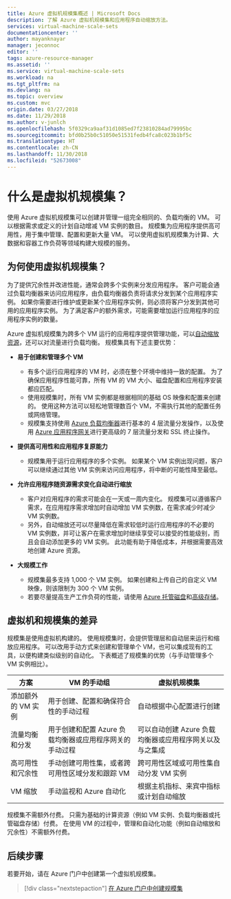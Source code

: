 ```yaml
---
title: Azure 虚拟机规模集概述 | Microsoft Docs
description: 了解 Azure 虚拟机规模集和应用程序自动缩放方法。
services: virtual-machine-scale-sets
documentationcenter: ''
author: mayanknayar
manager: jeconnoc
editor: ''
tags: azure-resource-manager
ms.assetid: ''
ms.service: virtual-machine-scale-sets
ms.workload: na
ms.tgt_pltfrm: na
ms.devlang: na
ms.topic: overview
ms.custom: mvc
origin.date: 03/27/2018
ms.date: 11/29/2018
ms.author: v-junlch
ms.openlocfilehash: 5f0329ca9aaf31d1085ed7f23810284ad79995bc
ms.sourcegitcommit: bfd0b25b0c51050e51531fedb4fca8c023b1bf5c
ms.translationtype: HT
ms.contentlocale: zh-CN
ms.lasthandoff: 11/30/2018
ms.locfileid: "52673008"
---
```

# <a name="what-are-virtual-machine-scale-sets"></a>什么是虚拟机规模集？
使用 Azure 虚拟机规模集可以创建并管理一组完全相同的、负载均衡的 VM。 可以根据需求或定义的计划自动增减 VM 实例的数目。 规模集为应用程序提供高可用性，用于集中管理、配置和更新大量 VM。 可以使用虚拟机规模集为计算、大数据和容器工作负荷等领域构建大规模的服务。


## <a name="why-use-virtual-machine-scale-sets"></a>为何使用虚拟机规模集？
为了提供冗余性并改进性能，通常会跨多个实例来分发应用程序。 客户可能会通过负载均衡器来访问应用程序，由负载均衡器负责将请求分发到某个应用程序实例。 如果你需要进行维护或更新某个应用程序实例，则必须将客户分发到其他可用的应用程序实例。 为了满足客户的额外需求，可能需要增加运行应用程序的应用程序实例的数量。

Azure 虚拟机规模集为跨多个 VM 运行的应用程序提供管理功能，可以[自动缩放资源](virtual-machine-scale-sets-autoscale-overview.md)，还可以对流量进行负载均衡。 规模集具有下述主要优势：

- **易于创建和管理多个 VM**
    - 有多个运行应用程序的 VM 时，必须在整个环境中维持一致的配置。 为了确保应用程序性能可靠，所有 VM 的 VM 大小、磁盘配置和应用程序安装都应匹配。
    - 使用规模集时，所有 VM 实例都是根据相同的基础 OS 映像和配置来创建的。 使用这种方法可以轻松地管理数百个 VM，不需执行其他的配置任务或网络管理。
    - 规模集支持使用 [Azure 负载均衡器](../load-balancer/load-balancer-overview.md)进行基本的 4 层流量分发操作，以及使用 [Azure 应用程序网关](../application-gateway/application-gateway-introduction.md)进行更高级的 7 层流量分发和 SSL 终止操作。

- **提供高可用性和应用程序复原能力**
    - 规模集用于运行应用程序的多个实例。 如果某个 VM 实例出现问题，客户可以继续通过其他 VM 实例来访问应用程序，将中断的可能性降至最低。

- **允许应用程序随资源需求变化自动进行缩放**
    - 客户对应用程序的需求可能会在一天或一周内变化。 规模集可以遵循客户需求，在应用程序需求增加时自动增加 VM 实例数，在需求减少时减少 VM 实例数。
    - 另外，自动缩放还可以尽量降低在需求较低时运行应用程序的不必要的 VM 实例数，并可让客户在需求增加时继续享受可以接受的性能级别，而且会自动添加更多的 VM 实例。 此功能有助于降低成本，并根据需要高效地创建 Azure 资源。

- **大规模工作**
    - 规模集最多支持 1,000 个 VM 实例。 如果创建和上传自己的自定义 VM 映像，则该限制为 300 个 VM 实例。
    - 若要尽量提高生产工作负荷的性能，请使用 [Azure 托管磁盘](../virtual-machines/windows/managed-disks-overview.md)和[高级存储](../virtual-machines/windows/premium-storage.md)。


## <a name="differences-between-virtual-machines-and-scale-sets"></a>虚拟机和规模集的差异
规模集是使用虚拟机构建的。 使用规模集时，会提供管理层和自动层来运行和缩放应用程序。 可以改用手动方式来创建和管理单个 VM，也可以集成现有的工具，以便构建类似级别的自动化。 下表概述了规模集的优势（与手动管理多个 VM 实例相比）。

| 方案                           | VM 的手动组                                                                    | 虚拟机规模集 |
|------------------------------------|----------------------------------------------------------------------------------------|---------------------------|
| 添加额外的 VM 实例        | 用于创建、配置和确保符合性的手动过程                             | 自动根据中心配置进行创建 |
| 流量均衡和分发 | 用于创建和配置 Azure 负载均衡器或应用程序网关的手动过程      | 可以自动创建 Azure 负载均衡器或应用程序网关以及与之集成 |
| 高可用性和冗余性   | 手动创建可用性集，或者跨可用性区域分发和跟踪 VM | 跨可用性区域或可用性集自动分发 VM 实例 |
| VM 缩放                     | 手动监视和 Azure 自动化                                                 | 根据主机指标、来宾中指标或计划自动缩放 |

规模集不需额外付费。 只需为基础的计算资源（例如 VM 实例、负载均衡器或托管磁盘存储）付费。 在使用 VM 的过程中，管理和自动化功能（例如自动缩放和冗余性）不需额外付费。


## <a name="next-steps"></a>后续步骤
若要开始，请在 Azure 门户中创建第一个虚拟机规模集。

> [!div class="nextstepaction"]
> [在 Azure 门户中创建规模集](quick-create-portal.md)

<!-- Update_Description: update metedata properties -->